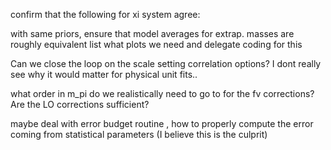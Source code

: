 confirm that the following for xi system agree:

with same priors, ensure that model averages for extrap. masses are roughly equivalent 
list what plots we need and delegate coding for this

Can we close the loop on the scale setting correlation options? I dont really see why it would matter for physical unit fits..

what order in m_pi do we realistically need to go to for the fv corrections? Are the LO corrections sufficient?


maybe deal with error budget routine , how to properly compute the error coming from statistical parameters (I believe this is the culprit)
